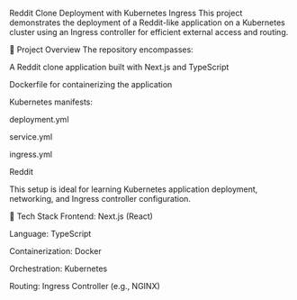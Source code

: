 Reddit Clone Deployment with Kubernetes Ingress
This project demonstrates the deployment of a Reddit-like application on a Kubernetes cluster using an Ingress controller for efficient external access and routing.

🚀 Project Overview
The repository encompasses:

A Reddit clone application built with Next.js and TypeScript

Dockerfile for containerizing the application

Kubernetes manifests:

deployment.yml

service.yml

ingress.yml

Reddit


This setup is ideal for learning Kubernetes application deployment, networking, and Ingress controller configuration.

🧰 Tech Stack
Frontend: Next.js (React)

Language: TypeScript

Containerization: Docker

Orchestration: Kubernetes

Routing: Ingress Controller (e.g., NGINX)
